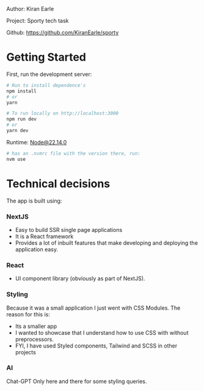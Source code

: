 Author: Kiran Earle

Project: Sporty tech task

Github: https://github.com/KiranEarle/sporty

# Getting Started

First, run the development server:

```bash
# Run to install dependence's
npm install
# or
yarn

# To run locally on http://localhost:3000
npm run dev
# or
yarn dev

```

Runtime: Node@22.14.0

```bash
# has an .nvmrc file with the version there, run:
nvm use
```

# Technical decisions

The app is built using:

### NextJS

- Easy to build SSR single page applications
- It is a React framework
- Provides a lot of inbuilt features that make developing and deploying the application easy.

### React

- UI component library (obviously as part of NextJS).

### Styling

Because it was a small application I just went with CSS Modules. The reason for this is:

- Its a smaller app
- I wanted to showcase that I understand how to use CSS with without preprocessors.
- FYI, I have used Styled components, Tailwind and SCSS in other projects

### AI

Chat-GPT Only here and there for some styling queries.
